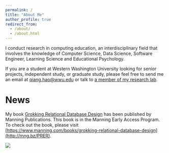 ```yaml
---
permalink: /
title: "About Me"
author_profile: true
redirect_from:
  - /about/
  - /about.html
---
```


I conduct research in computing education, an interdisciplinary field that involves the knowledge of Computer Science, Data Science, Software Engineer, Learning Science and Educational Psychology.

If you are a student at Western Washington University looking for senior projects, independent study, or graduate study, please feel free to send me an email at qiang.hao@wwu.edu or talk to [a member of my research lab](/research/).

News
======

My book [Grokking Relational Database Design](http://mng.bz/PRER) has been published by Manning Publications. This book is in the Manning Early Access Program. To check out the book, please visit [https://www.manning.com/books/grokking-relational-database-design](http://mng.bz/PRER).

[<img src="https://raw.githubusercontent.com/Neo-Hao/grokking-relational-database-design/main/images/Hao-HI-MEAP.jpg">](http://mng.bz/PRER)
